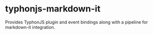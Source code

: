 # typhonjs-markdown-it
Provides TyphonJS plugin and event bindings along with a pipeline for markdown-it integration.
